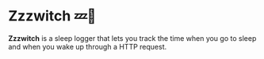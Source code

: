 # Zzzwitch 💤🔘

**Zzzwitch** is a sleep logger that lets you track the time when you go to sleep and when you wake up through a HTTP request.
